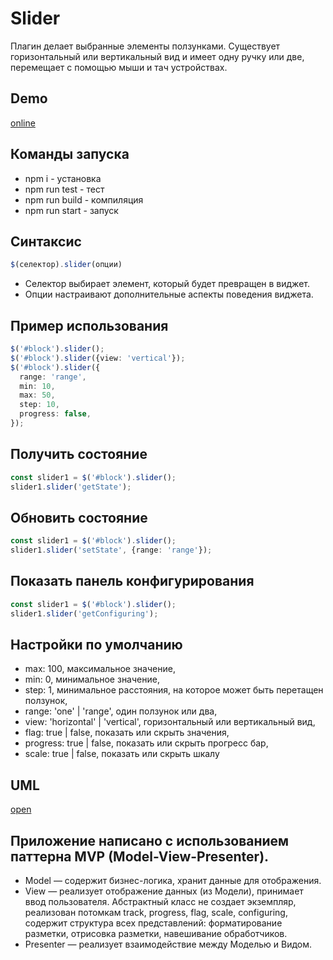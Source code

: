 # Slider
Плагин делает выбранные элементы ползунками. Существует горизонтальный или вертикальный вид и имеет одну ручку или две, перемещает с помощью мыши и тач устройствах.

## Demo
[online](https://webproject67.github.io/Slider/)

## Команды запуска
- npm i - установка
- npm run test - тест
- npm run build - компиляция
- npm run start - запуск

## Синтаксис
```typescript
$(селектор).slider(опции)
```
- Селектор выбирает элемент, который будет превращен в виджет.
- Опции настраивают дополнительные аспекты поведения виджета.

## Пример использования
```typescript
$('#block').slider();
$('#block').slider({view: 'vertical'});
$('#block').slider({
  range: 'range',
  min: 10,
  max: 50,
  step: 10,
  progress: false,
});
```

## Получить состояние
```typescript
const slider1 = $('#block').slider();
slider1.slider('getState');
```

## Обновить состояние
```typescript
const slider1 = $('#block').slider();
slider1.slider('setState', {range: 'range'});
```

## Показать панель конфигурирования
```typescript
const slider1 = $('#block').slider();
slider1.slider('getConfiguring');
```

## Настройки по умолчанию
- max: 100, максимальное значение,
- min: 0, минимальное значение,
- step: 1, минимальное расстояния, на которое может быть перетащен ползунок,
- range: 'one' | 'range', один ползунок или два,
- view: 'horizontal' | 'vertical', горизонтальный или вертикальный вид,
- flag: true | false, показать или скрыть значения,
- progress: true | false, показать или скрыть прогресс бар,
- scale: true | false, показать или скрыть шкалу

## UML
[open](https://github.com/webproject67/Slider/blob/master/UML.svg)

## Приложение написано с использованием паттерна MVP (Model-View-Presenter).
- Model — содержит бизнес-логика, хранит данные для отображения. 
- View — реализует отображение данных (из Модели), принимает ввод пользователя. Абстрактный класс не создает экземпляр, реализован потомкам track, progress, flag, scale, configuring, содержит структура всех представлений: форматирование разметки, отрисовка разметки, навешивание обработчиков.
- Presenter — реализует взаимодействие между Моделью и Видом.
